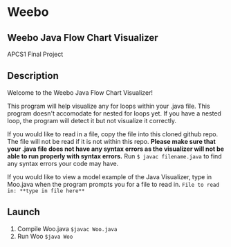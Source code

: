 # Weebo
## Weebo Java Flow Chart Visualizer
APCS1 Final Project
## Description
Welcome to the Weebo Java Flow Chart Visualizer!

This program will help visualize 
any for loops within
your .java file. This program doesn't accomodate
for nested for loops yet. If you have a nested
loop, the program will detect it but not visualize it
correctly.

If you would like to read in a file, copy the file
into this cloned github repo.
The file will not be read if it is not within this repo.
**Please make sure that your .java file does not have
any syntax errors as the visualizer will not be able
to run properly with syntax errors.** Run `$ javac filename.java`
to find any syntax errors your code may have.

If you would like to view a model example of
the Java Visualizer, type in Moo.java when the
program prompts you for a file to read in. 
`File to read in: **type in file here**`

## Launch
1. Compile Woo.java `$javac Woo.java`
2. Run Woo `$java Woo`
